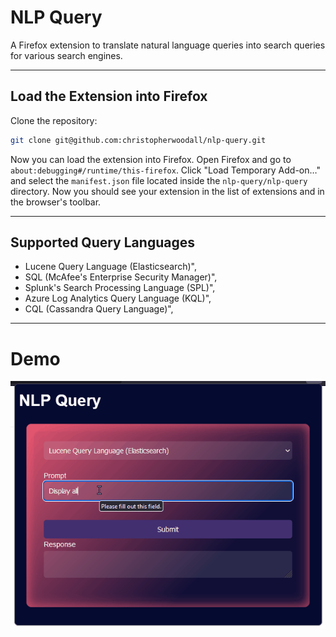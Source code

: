 # NLP Query
A Firefox extension to translate natural language queries into search queries for various search engines.

---

## Load the Extension into Firefox
Clone the repository:
```bash
git clone git@github.com:christopherwoodall/nlp-query.git
```

Now you can load the extension into Firefox. Open Firefox and go to `about:debugging#/runtime/this-firefox`. Click "Load Temporary Add-on…" and select the `manifest.json` file located inside the `nlp-query/nlp-query` directory. Now you should see your extension in the list of extensions and in the browser's toolbar.

---

## Supported Query Languages
  - Lucene Query Language (Elasticsearch)",
  - SQL (McAfee's Enterprise Security Manager)",
  - Splunk's Search Processing Language (SPL)",
  - Azure Log Analytics Query Language (KQL)",
  - CQL (Cassandra Query Language)",

---

# Demo
![NLP Query Demo](docs/assets/demo.gif)
